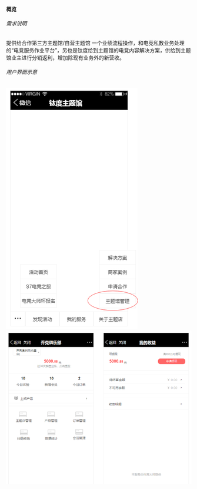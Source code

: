#### 概览 





###### 需求说明


提供给合作第三方主题馆/自营主题馆  一个业绩流程操作，和电竞私教业务处理的“电竞服务作业平台”，另也是钛度给到主题馆的电竞内容解决方案，供给到主题馆业主进行分销返利，增加除现有业务外的新营收。
  

  

###### 用户界面示意


![](/assets/服务号结构框架.png)
![](/assets/概览原型实例.png)

